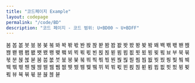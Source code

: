 ```yaml
---
title: "코드페이지 Example"
layout: codepage
permalink: "/code/BD"
description: "코드 페이지 - 코드 범위: U+BD00 ~ U+BDFF"
---
```


<span class="code tofu"></span>
<span class="code tofu"></span>
<span class="code tofu"></span>
<span class="code tofu"></span>
<span class="character">봄</span>
<span class="character">봅</span>
<span class="character">봆</span>
<span class="character">봇</span>
<span class="character">봈</span>
<span class="character">봉</span>
<span class="character">봊</span>
<span class="code tofu"></span>
<span class="character">봌</span>
<span class="code tofu"></span>
<span class="code tofu"></span>
<span class="code tofu"></span>
<span class="character">봐</span>
<span class="character">봑</span>
<span class="character">봒</span>
<span class="character">봓</span>
<span class="character">봔</span>
<span class="character">봕</span>
<span class="character">봖</span>
<span class="character">봗</span>
<span class="code tofu"></span>
<span class="code tofu"></span>
<span class="code tofu"></span>
<span class="code tofu"></span>
<span class="code tofu"></span>
<span class="code tofu"></span>
<span class="code tofu"></span>
<span class="code tofu"></span>
<span class="character">봠</span>
<span class="character">봡</span>
<span class="character">봢</span>
<span class="character">봣</span>
<span class="character">봤</span>
<span class="character">봥</span>
<span class="character">봦</span>
<span class="code tofu"></span>
<span class="character">봨</span>
<span class="code tofu"></span>
<span class="code tofu"></span>
<span class="code tofu"></span>
<span class="character">봬</span>
<span class="character">봭</span>
<span class="character">봮</span>
<span class="character">봯</span>
<span class="character">봰</span>
<span class="character">봱</span>
<span class="character">봲</span>
<span class="character">봳</span>
<span class="code tofu"></span>
<span class="code tofu"></span>
<span class="code tofu"></span>
<span class="code tofu"></span>
<span class="code tofu"></span>
<span class="code tofu"></span>
<span class="code tofu"></span>
<span class="code tofu"></span>
<span class="character">봼</span>
<span class="character">봽</span>
<span class="character">봾</span>
<span class="character">봿</span>
<span class="character">뵀</span>
<span class="character">뵁</span>
<span class="character">뵂</span>
<span class="code tofu"></span>
<span class="character">뵄</span>
<span class="code tofu"></span>
<span class="code tofu"></span>
<span class="code tofu"></span>
<span class="character">뵈</span>
<span class="character">뵉</span>
<span class="character">뵊</span>
<span class="character">뵋</span>
<span class="character">뵌</span>
<span class="character">뵍</span>
<span class="character">뵎</span>
<span class="character">뵏</span>
<span class="code tofu"></span>
<span class="code tofu"></span>
<span class="code tofu"></span>
<span class="code tofu"></span>
<span class="code tofu"></span>
<span class="code tofu"></span>
<span class="code tofu"></span>
<span class="code tofu"></span>
<span class="character">뵘</span>
<span class="character">뵙</span>
<span class="character">뵚</span>
<span class="character">뵛</span>
<span class="character">뵜</span>
<span class="character">뵝</span>
<span class="character">뵞</span>
<span class="code tofu"></span>
<span class="character">뵠</span>
<span class="code tofu"></span>
<span class="code tofu"></span>
<span class="code tofu"></span>
<span class="character">뵤</span>
<span class="code tofu"></span>
<span class="code tofu"></span>
<span class="code tofu"></span>
<span class="code tofu"></span>
<span class="code tofu"></span>
<span class="code tofu"></span>
<span class="code tofu"></span>
<span class="code tofu"></span>
<span class="code tofu"></span>
<span class="code tofu"></span>
<span class="code tofu"></span>
<span class="code tofu"></span>
<span class="code tofu"></span>
<span class="code tofu"></span>
<span class="code tofu"></span>
<span class="code tofu"></span>
<span class="code tofu"></span>
<span class="code tofu"></span>
<span class="code tofu"></span>
<span class="code tofu"></span>
<span class="code tofu"></span>
<span class="code tofu"></span>
<span class="code tofu"></span>
<span class="code tofu"></span>
<span class="code tofu"></span>
<span class="code tofu"></span>
<span class="code tofu"></span>
<span class="character">부</span>
<span class="character">북</span>
<span class="character">붂</span>
<span class="character">붃</span>
<span class="character">분</span>
<span class="character">붅</span>
<span class="character">붆</span>
<span class="character">붇</span>
<span class="code tofu"></span>
<span class="code tofu"></span>
<span class="code tofu"></span>
<span class="code tofu"></span>
<span class="code tofu"></span>
<span class="code tofu"></span>
<span class="code tofu"></span>
<span class="code tofu"></span>
<span class="character">붐</span>
<span class="character">붑</span>
<span class="character">붒</span>
<span class="character">붓</span>
<span class="character">붔</span>
<span class="character">붕</span>
<span class="character">붖</span>
<span class="code tofu"></span>
<span class="character">붘</span>
<span class="code tofu"></span>
<span class="code tofu"></span>
<span class="code tofu"></span>
<span class="character">붜</span>
<span class="character">붝</span>
<span class="character">붞</span>
<span class="character">붟</span>
<span class="character">붠</span>
<span class="character">붡</span>
<span class="character">붢</span>
<span class="character">붣</span>
<span class="code tofu"></span>
<span class="code tofu"></span>
<span class="code tofu"></span>
<span class="code tofu"></span>
<span class="code tofu"></span>
<span class="code tofu"></span>
<span class="code tofu"></span>
<span class="code tofu"></span>
<span class="character">붬</span>
<span class="character">붭</span>
<span class="character">붮</span>
<span class="character">붯</span>
<span class="character">붰</span>
<span class="character">붱</span>
<span class="character">붲</span>
<span class="code tofu"></span>
<span class="character">붴</span>
<span class="code tofu"></span>
<span class="code tofu"></span>
<span class="code tofu"></span>
<span class="character">붸</span>
<span class="character">붹</span>
<span class="character">붺</span>
<span class="character">붻</span>
<span class="character">붼</span>
<span class="character">붽</span>
<span class="character">붾</span>
<span class="character">붿</span>
<span class="code tofu"></span>
<span class="code tofu"></span>
<span class="code tofu"></span>
<span class="code tofu"></span>
<span class="code tofu"></span>
<span class="code tofu"></span>
<span class="code tofu"></span>
<span class="code tofu"></span>
<span class="character">뷈</span>
<span class="character">뷉</span>
<span class="character">뷊</span>
<span class="character">뷋</span>
<span class="character">뷌</span>
<span class="character">뷍</span>
<span class="character">뷎</span>
<span class="code tofu"></span>
<span class="character">뷐</span>
<span class="code tofu"></span>
<span class="code tofu"></span>
<span class="code tofu"></span>
<span class="character">뷔</span>
<span class="character">뷕</span>
<span class="character">뷖</span>
<span class="character">뷗</span>
<span class="character">뷘</span>
<span class="character">뷙</span>
<span class="character">뷚</span>
<span class="character">뷛</span>
<span class="code tofu"></span>
<span class="code tofu"></span>
<span class="code tofu"></span>
<span class="code tofu"></span>
<span class="code tofu"></span>
<span class="code tofu"></span>
<span class="code tofu"></span>
<span class="code tofu"></span>
<span class="character">뷤</span>
<span class="character">뷥</span>
<span class="character">뷦</span>
<span class="character">뷧</span>
<span class="character">뷨</span>
<span class="character">뷩</span>
<span class="character">뷪</span>
<span class="code tofu"></span>
<span class="character">뷬</span>
<span class="code tofu"></span>
<span class="code tofu"></span>
<span class="code tofu"></span>
<span class="character">뷰</span>
<span class="character">뷱</span>
<span class="character">뷲</span>
<span class="character">뷳</span>
<span class="character">뷴</span>
<span class="character">뷵</span>
<span class="character">뷶</span>
<span class="character">뷷</span>
<span class="code tofu"></span>
<span class="code tofu"></span>
<span class="code tofu"></span>
<span class="code tofu"></span>
<span class="code tofu"></span>
<span class="code tofu"></span>
<span class="code tofu"></span>
<span class="code tofu"></span>